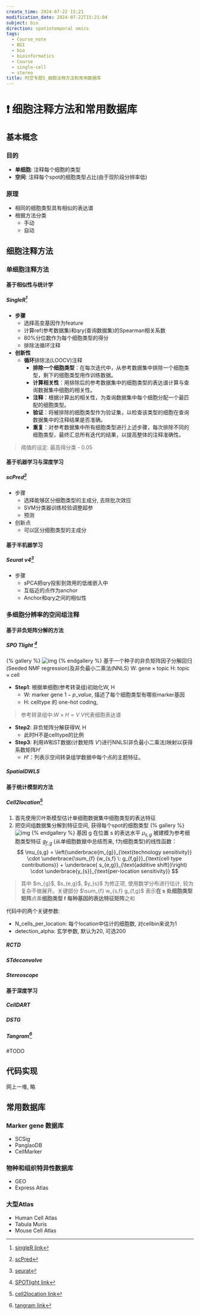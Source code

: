 ```yaml
---
create_time: 2024-07-22 15:21
modification_date: 2024-07-22T15:21:04
subject: bio
direction: spatiotemporal omics
tags:
  - Course_note
  - BGI
  - bio
  - bioinformatics
  - Course
  - single-cell
  - stereo
title: 时空专题5_细胞注释方法和常用数据库
---
```

# ❗ 细胞注释方法和常用数据库

## 基本概念
### 目的
- **单细胞**: 注释每个细胞的类型
- **空间**: 注释每个spot的细胞类型占比(由于现阶段分辨率低)
### 原理
- 相同的细胞类型具有相似的表达谱
- 根据方法分类
	- 手动
	- 自动
## 细胞注释方法
### 单细胞注释方法
#### 基于相似性与统计学
##### SingleR[^1]
- **步骤**
	- 选择高变基因作为feature
	- 计算ref(参考数据集)和qry(查询数据集)的Spearman相关系数
	- 80%分位数作为每个细胞类型的得分
	- 排除法循环注释
- **创新性**
	- **循环**排除法(LOOCV)注释
		- **排除一个细胞类型**：在每次迭代中，从参考数据集中排除一个细胞类型，剩下的细胞类型用作训练数据。
		- **计算相关性**：用排除后的参考数据集中的细胞类型的表达谱计算与查询数据集中细胞的相关性。
		- **注释**：根据计算出的相关性，为查询数据集中每个细胞分配一个最匹配的细胞类型。
		- **验证**：将被排除的细胞类型作为验证集，以检查该类型的细胞在查询数据集中的注释结果是否准确。
		- **重复**：对参考数据集中所有细胞类型进行上述步骤，每次排除不同的细胞类型，最终汇总所有迭代的结果，以提高整体的注释准确性。
> 阈值的设定: 最高得分类 - 0.05

#### 基于机器学习与深度学习
##### scPred[^2]
- 步骤
	- 选择能够区分细胞类型的主成分, 去除批次效应
	- SVM分类器训练校验调整超参 
	- 预测
- 创新点
	- 可以区分细胞类型的主成分
#### 基于半机器学习
##### Seurat v4[^3]
- 步骤
	- sPCA把qry投影到效用的低维嵌入中
	- 互临近的点作为anchor
	- Anchor和qry之间的相似性
### 多细胞分辨率的空间组注释
#### 基于非负矩阵分解的方法
##### SPO Tlight [^4]
{% gallery %}
![img](/img/obsimg/Pasted%20image%2020240722143611.png)
{% endgallery %}
基于一个种子的非负矩阵因子分解回归(Seeded NMF regression)及非负最小二乘法(NNLS)
W: $\text{gene} \times \text{topic}$
H: $\text{topic}\times\text{cell}$
- **Step1**: 根据单细胞(参考转录组)初始化W, H
	- W: marker gene $1-p\_value$, 描述了每个细胞类型有哪些marker基因
	- H: celltype 的 one-hot coding, 
> 参考转录组中:$W\times H = V$
> $V$代表细胞表达谱

- **Step2**: 非负矩阵分解获得W, H
	- 此时H不是celltype的比例
- **Step3**: 利用$W$和ST数据(计数矩阵 $V′$)进行NNLS(非负最小二乘法)映射以获得系数矩阵$H′$
	- $H′$：列表示空间转录组学数据中每个点的主题特征。
##### SpatialDWLS
#### 基于统计模型的方法
##### Cell2location[^5]
1. 首先使用贝叶斯模型估计单细胞数据集中细胞类型的表达特征
2. 把空间组数据集分解到特征空间, 获得每个spot的细胞类型
{% gallery %}
![img](/img/obsimg/Pasted%20image%2020240723111809.png)
{% endgallery %}
基因 g 在位置 s 的表达水平 $μ_{s,g}$ 被建模为参考细胞类型特征 $g_{f,g}$ (从单细胞数据中总结而来, f为细胞类型)的线性函数：
$$
\mu_{s,g} = \left(\underbrace{m_{g}}_{\text{technology sensitivity}} \cdot \underbrace{\sum_{f} {w_{s,f} \: g_{f,g}}}_{\text{cell type contributions}} + \underbrace{ s_{e,g}}_{\text{additive shift}}\right) \cdot \underbrace{y_{s}}_{\text{per-location sensitivity}}
$$

<blockquote>
<p>其中 $m_{g}$, $s_{e,g}$, $y_{s}$ 为修正项, 使用数学分布进行估计, 较为复杂不做展开。关键部分 $\sum_{f} w_{s,f} g_{f,g}$ 表示<strong>在 s 处细胞类型矩阵</strong>点乘<strong>细胞类型 f 每种基因的表达特征矩阵</strong>之和</p>
</blockquote>

代码中的两个关键参数:
- N_cells_per_location: 每个location中估计的细胞数, 对cellbin来说为1
- detection_alpha: 玄学参数, 默认为20, 可选200
##### RCTD
##### STdeconvolve
##### Stereoscope
#### 基于深度学习
##### CellDART
##### DSTG
##### Tangram[^6]
#TODO 
## 代码实现
网上一堆, 略
## 常用数据库
### Marker gene 数据库
- SCSig
- PanglaoDB
- CellMarker
### 物种和组织特异性数据库
- GEO
- Express Atlas
### 大型Atlas
- Human Cell Atlas
- Tabula Muris
- Mouse Cell Atlas




[^1]: [singleR link](https://bioconductor.org/packages/release/bioc/html/SingleR.html)
[^2]: [scPred](https://github.com/powellgenomicslab/scPred)
[^3]: [seurat](https://satijalab.org/seurat/articles/get_started)
[^4]: [SPOTlight link](https://www.researchgate.net/publication/349096707_SPOTlight_Seeded_NMF_regression_to_deconvolute_spatial_transcriptomics_spots_with_single-cell_transcriptome)
[^5]: [cell2location link](https://www.nature.com/articles/s41587-021-01139-4)
[^6]: [tangram link](https://www.nature.com/articles/s41592-021-01264-7#Sec12)

